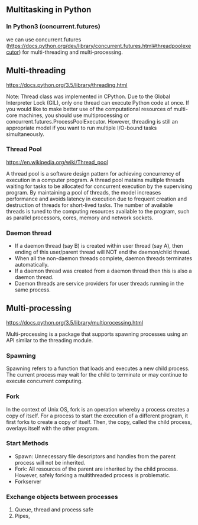 ## Multitasking in Python


### In Python3 (concurrent.futures)

we can use concurrent.futures (https://docs.python.org/dev/library/concurrent.futures.html#threadpoolexecutor) for multi-threading and multi-processing.


## Multi-threading

https://docs.python.org/3.5/library/threading.html

Note: Thread class was implemented in CPython. Due to the Global Interpreter Lock (GIL), only one thread can execute Python code at once. If you would like to make better use of the computational resources of multi-core machines, you should use multiprocessing or concurrent.futures.ProcessPoolExecutor. However, threading is still an appropriate model if you want to run multiple I/O-bound tasks simultaneously.

### Thread Pool

https://en.wikipedia.org/wiki/Thread_pool

A thread pool is a software design pattern for achieving concurrency of execution in a computer program. A thread pool matains multiple threads waiting for tasks to be allocated for concurrent execution by the supervising program. By maintaining a pool of threads, the model increases performance and avoids latency in execution due to frequent creation and destruction of threads for short-lived tasks. The number of available threads is tuned to the computing resources available to the program, such as parallel processors, cores, memory and network sockets.


### Daemon thread

- If a daemon thread (say B) is created within user thread (say A), then ending of this user/parent thread will NOT end the daemon/child thread.
- When all the non-daemon threads complete, daemon threads terminates automatically.
- If a daemon thread was created from a daemon thread then this is also a daemon thread. 
- Daemon threads are service providers for user threads running in the same process.



## Multi-processing

https://docs.python.org/3.5/library/multiprocessing.html

Multi-processing is a package that supports spawning processes using an API similar to the threading module.


### Spawning

Spawning refers to a function that loads and executes a new child process. The current process may wait for the child to terminate or may continue to execute concurrent computing.

### Fork

In the context of Unix OS, fork is an operation whereby a process creates a copy of itself. For a process to start the execution of a different program, it first forks to create a copy of itself. Then, the copy, called the child process, overlays itself with the other program. 

### Start Methods

- Spawn: Unnecessary file descriptors and handles from the parent process will not be inherited.
- Fork: All resources of the parent are inherited by the child process. However, safely forking a multithreaded process is problematic.
- Forkserver

### Exchange objects between processes

1. Queue, thread and process safe
2. Pipes, 

